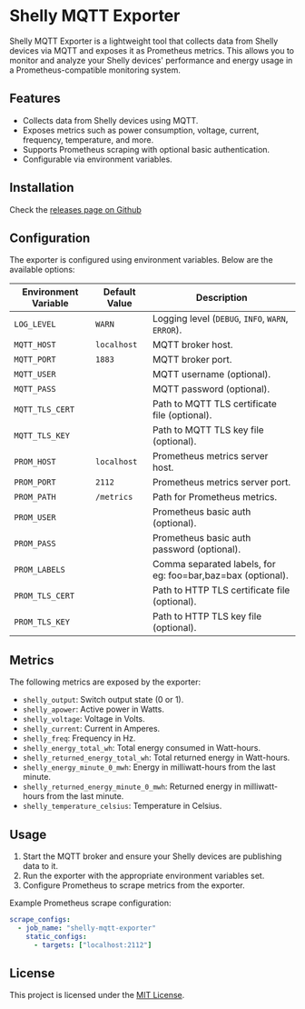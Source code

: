 # Shelly MQTT Exporter

Shelly MQTT Exporter is a lightweight tool that collects data from Shelly devices via MQTT and exposes it as Prometheus metrics. This allows you to monitor and analyze your Shelly devices' performance and energy usage in a Prometheus-compatible monitoring system.


## Features

- Collects data from Shelly devices using MQTT.
- Exposes metrics such as power consumption, voltage, current, frequency, temperature, and more.
- Supports Prometheus scraping with optional basic authentication.
- Configurable via environment variables.


## Installation

Check the [releases page on Github](https://github.com/lajosbencz/shelly-mqtt-exporter/releases)


## Configuration

The exporter is configured using environment variables. Below are the available options:

| Environment Variable      | Default Value   | Description                                      |
|---------------------------|-----------------|--------------------------------------------------|
| `LOG_LEVEL`               | `WARN`          | Logging level (`DEBUG`, `INFO`, `WARN`, `ERROR`).|
| `MQTT_HOST`               | `localhost`     | MQTT broker host.                                |
| `MQTT_PORT`               | `1883`          | MQTT broker port.                                |
| `MQTT_USER`               |                 | MQTT username (optional).                        |
| `MQTT_PASS`               |                 | MQTT password (optional).                        |
| `MQTT_TLS_CERT`           |                 | Path to MQTT TLS certificate file (optional).    |
| `MQTT_TLS_KEY`            |                 | Path to MQTT TLS key file (optional).            |
| `PROM_HOST`               | `localhost`     | Prometheus metrics server host.                  |
| `PROM_PORT`               | `2112`          | Prometheus metrics server port.                  |
| `PROM_PATH`               | `/metrics`      | Path for Prometheus metrics.                     |
| `PROM_USER`               |                 | Prometheus basic auth (optional).                |
| `PROM_PASS`               |                 | Prometheus basic auth password (optional).       |
| `PROM_LABELS`             |                 | Comma separated labels, for eg: foo=bar,baz=bax (optional).  |
| `PROM_TLS_CERT`           |                 | Path to HTTP TLS certificate file (optional).    |
| `PROM_TLS_KEY`            |                 | Path to HTTP TLS key file (optional).            |


## Metrics

The following metrics are exposed by the exporter:

- `shelly_output`: Switch output state (0 or 1).
- `shelly_apower`: Active power in Watts.
- `shelly_voltage`: Voltage in Volts.
- `shelly_current`: Current in Amperes.
- `shelly_freq`: Frequency in Hz.
- `shelly_energy_total_wh`: Total energy consumed in Watt-hours.
- `shelly_returned_energy_total_wh`: Total returned energy in Watt-hours.
- `shelly_energy_minute_0_mwh`: Energy in milliwatt-hours from the last minute.
- `shelly_returned_energy_minute_0_mwh`: Returned energy in milliwatt-hours from the last minute.
- `shelly_temperature_celsius`: Temperature in Celsius.


## Usage

1. Start the MQTT broker and ensure your Shelly devices are publishing data to it.
2. Run the exporter with the appropriate environment variables set.
3. Configure Prometheus to scrape metrics from the exporter.

Example Prometheus scrape configuration:
```yaml
scrape_configs:
  - job_name: "shelly-mqtt-exporter"
    static_configs:
      - targets: ["localhost:2112"]
```


## License

This project is licensed under the [MIT License](LICENSE).
